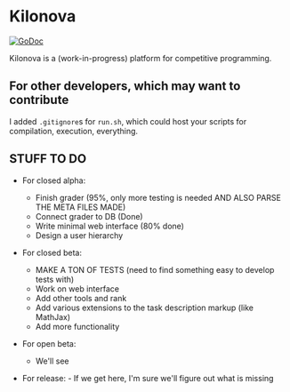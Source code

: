 # Kilonova

[![GoDoc](https://godoc.org/github.com/KiloProjects/Kilonova?status.svg)](https://godoc.org/github.com/KiloProjects/Kilonova)

Kilonova is a (work-in-progress) platform for competitive programming.

## For other developers, which may want to contribute

I added `.gitignore`s for `run.sh`, which could host your scripts for compilation, execution, everything.

## STUFF TO DO

-   For closed alpha:

    -   Finish grader (95%, only more testing is needed AND ALSO PARSE THE META FILES MADE)
    -   Connect grader to DB (Done)
    -   Write minimal web interface (80% done)
    -   Design a user hierarchy

-   For closed beta:

    -   MAKE A TON OF TESTS (need to find something easy to develop tests with)
    -   Work on web interface
    -   Add other tools and rank
    -   Add various extensions to the task description markup (like MathJax)
    -   Add more functionality

-   For open beta:

    -   We'll see

-   For release: - If we get here, I'm sure we'll figure out what is missing
